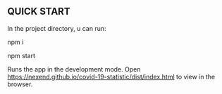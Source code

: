 ## QUICK START

In the project directory, u can run:

npm i

npm start

Runs the app in the development mode.
Open https://nexend.github.io/covid-19-statistic/dist/index.html to view in the browser.
